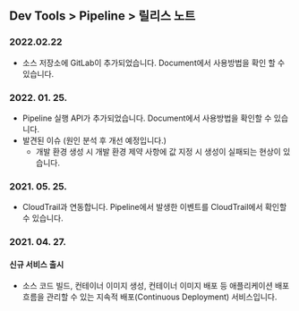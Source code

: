 ## Dev Tools > Pipeline > 릴리스 노트

### 2022.02.22
* 소스 저장소에 GitLab이 추가되었습니다. Document에서 사용방법을 확인 할 수 있습니다.

### 2022. 01. 25.
* Pipeline 실행 API가 추가되었습니다. Document에서 사용방법을 확인할 수 있습니다.
* 발견된 이슈 (원인 분석 후 개선 예정입니다.)
  * 개발 환경 생성 시 개발 환경 제약 사항에 값 지정 시 생성이 실패되는 현상이 있습니다.

### 2021. 05. 25.
* CloudTrail과 연동합니다. Pipeline에서 발생한 이벤트를 CloudTrail에서 확인할 수 있습니다.

### 2021. 04. 27.

#### 신규 서비스 출시
* 소스 코드 빌드, 컨테이너 이미지 생성, 컨테이너 이미지 배포 등 애플리케이션 배포 흐름을 관리할 수 있는 지속적 배포(Continuous Deployment) 서비스입니다.
